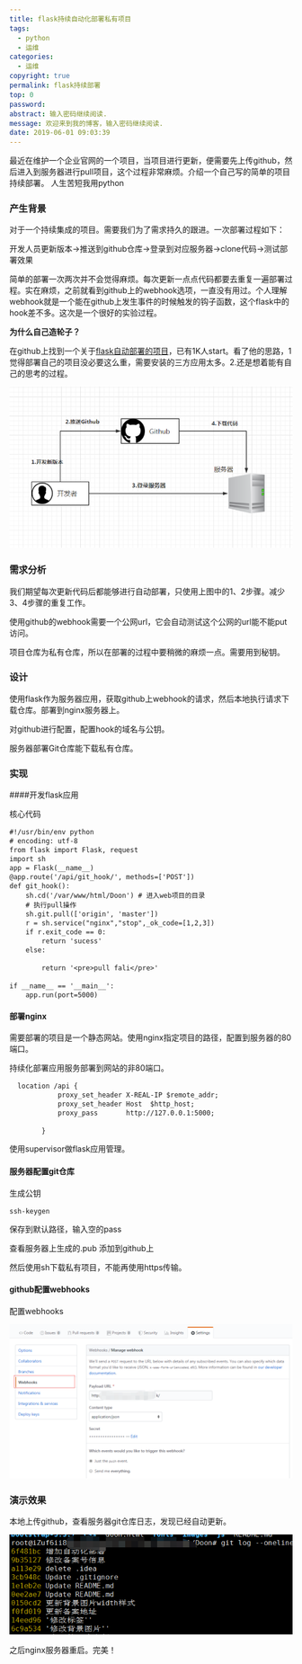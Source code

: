 ```yaml
---
title: flask持续自动化部署私有项目
tags:
  - python
  - 运维
categories:
  - 运维
copyright: true
permalink: flask持续部署
top: 0
password: 
abstract: 输入密码继续阅读.
message: 欢迎来到我的博客，输入密码继续阅读.
date: 2019-06-01 09:03:39
---
```


最近在维护一个企业官网的一个项目，当项目进行更新，便需要先上传github，然后进入到服务器进行pull项目，这个过程非常麻烦。介绍一个自己写的简单的项目持续部署。
人生苦短我用python
<!--more-->

### 产生背景

对于一个持续集成的项目。需要我们为了需求持久的跟进。一次部署过程如下：

开发人员更新版本->推送到github仓库->登录到对应服务器->clone代码->测试部署效果

简单的部署一次两次并不会觉得麻烦。每次更新一点点代码都要去重复一遍部署过程。实在麻烦，之前就看到github上的webhook选项，一直没有用过。个人理解webhook就是一个能在github上发生事件的时候触发的钩子函数，这个flask中的hook差不多。这次是一个很好的实验过程。

**为什么自己造轮子？**

在github上找到一个关于[flask自动部署的项目](https://github.com/NetEaseGame/git-webhook)，已有1K人start。看了他的思路，1觉得部署自己的项目没必要这么重，需要安装的三方应用太多。2.还是想着能有自己的思考的过程。

![图1](https://raw.githubusercontent.com/Hatcat123/GraphicBed/master/Img/20190601092528.png)


### 需求分析

我们期望每次更新代码后都能够进行自动部署，只使用上图中的1、2步骤。减少3、4步骤的重复工作。

使用github的webhook需要一个公网url，它会自动测试这个公网的url能不能put访问。

项目仓库为私有仓库，所以在部署的过程中要稍微的麻烦一点。需要用到秘钥。

### 设计

使用flask作为服务器应用，获取github上webhook的请求，然后本地执行请求下载仓库。部署到nginx服务器上。


对github进行配置，配置hook的域名与公钥。

服务器部署Git仓库能下载私有仓库。

### 实现

####开发flask应用

核心代码
```
#!/usr/bin/env python
# encoding: utf-8
from flask import Flask, request
import sh
app = Flask(__name__)
@app.route('/api/git_hook/', methods=['POST'])
def git_hook():
    sh.cd('/var/www/html/Doon') # 进入web项目的目录
    # 执行pull操作
    sh.git.pull(['origin', 'master'])
    r = sh.service("nginx","stop",_ok_code=[1,2,3])
    if r.exit_code == 0:
        return 'sucess'
    else:

        return '<pre>pull fali</pre>'
  
if __name__ == '__main__':
    app.run(port=5000)

```

#### 部署nginx

需要部署的项目是一个静态网站。使用nginx指定项目的路径，配置到服务器的80端口。

持续化部署应用服务部署到网站的非80端口。

```
  location /api {
            proxy_set_header X-REAL-IP $remote_addr;
            proxy_set_header Host  $http_host;
            proxy_pass       http://127.0.0.1:5000;

        }

```

使用supervisor做flask应用管理。

#### 服务器配置git仓库

生成公钥

```
ssh-keygen
```
保存到默认路径，输入空的pass

查看服务器上生成的.pub
添加到github上

然后使用sh下载私有项目，不能再使用https传输。
#### github配置webhooks

配置webhooks

![](https://raw.githubusercontent.com/Hatcat123/GraphicBed/master/Img/20190605200416.png)


### 演示效果

本地上传github，查看服务器git仓库日志，发现已经自动更新。

![](https://raw.githubusercontent.com/Hatcat123/GraphicBed/master/Img/20190604224757.png)


之后nginx服务器重启。完美！